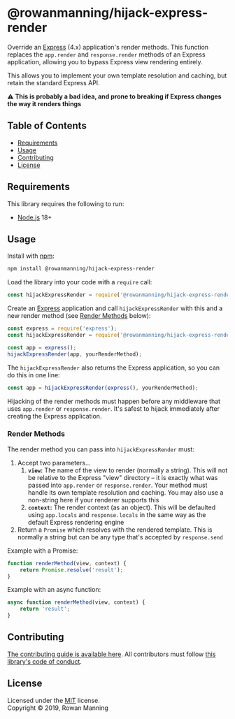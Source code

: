 
# @rowanmanning/hijack-express-render

Override an [Express](https://expressjs.com) (4.x) application's render methods. This function replaces the `app.render` and `response.render` methods of an Express application, allowing you to bypass Express view rendering entirely.

This allows you to implement your own template resolution and caching, but retain the standard Express API.

**:warning: This is probably a bad idea, and prone to breaking if Express changes the way it renders things**


## Table of Contents

  * [Requirements](#requirements)
  * [Usage](#usage)
  * [Contributing](#contributing)
  * [License](#license)


## Requirements

This library requires the following to run:

  * [Node.js](https://nodejs.org/) 18+


## Usage

Install with [npm](https://www.npmjs.com/):

```sh
npm install @rowanmanning/hijack-express-render
```

Load the library into your code with a `require` call:

```js
const hijackExpressRender = require('@rowanmanning/hijack-express-render');
```

Create an [Express](https://expressjs.com) application and call `hijackExpressRender` with this and a new render method (see [Render Methods](#render-methods) below):

```js
const express = require('express');
const hijackExpressRender = require('@rowanmanning/hijack-express-render');

const app = express();
hijackExpressRender(app, yourRenderMethod);
```

The `hijackExpressRender` also returns the Express application, so you can do this in one line:

```js
const app = hijackExpressRender(express(), yourRenderMethod);
```

Hijacking of the render methods must happen before any middleware that uses `app.render` or `response.render`. It's safest to hijack immediately after creating the Express application.

### Render Methods

The render method you can pass into `hijackExpressRender` must:

  1. Accept two parameters…
      1. **`view`:** The name of the view to render (normally a string). This will not be relative to the Express "view" directory – it is exactly what was passed into `app.render` or `response.render`. Your method must handle its own template resolution and caching. You may also use a non-string here if your renderer supports this
      2. **`context`:** The render context (as an object). This will be defaulted using `app.locals` and `response.locals` in the same way as the default Express rendering engine
  2. Return a `Promise` which resolves with the rendered template. This is normally a string but can be any type that's accepted by `response.send`

Example with a Promise:

```js
function renderMethod(view, context) {
    return Promise.resolve('result');
}
```

Example with an async function:

```js
async function renderMethod(view, context) {
    return 'result';
}
```


## Contributing

[The contributing guide is available here](docs/contributing.md). All contributors must follow [this library's code of conduct](docs/code_of_conduct.md).


## License

Licensed under the [MIT](LICENSE) license.<br/>
Copyright &copy; 2019, Rowan Manning
